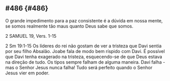 ## #486 {#486}

O grande impedimento para a paz consistente é a dúvida em nossa mente, se somos realmente tão maus quanto Deus sabe que somos.

2 SAMUEL 19, Vers. 1-15

2 Sm 19:1-15 Os líderes do rei não gostam de ver a tristeza que Davi sentia por seu filho Absalão. Joabe fala de modo bem ríspido com Davi. É possível que Davi tenha exagerado na tristeza, esquecendo-se de que Deus estava na direção de tudo. Os tipos sempre falham de alguma maneira. Davi falha - mas o Senhor Jesus nunca falha! Tudo será perfeito quando o Senhor Jesus vier em poder.